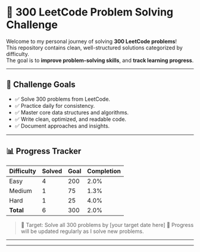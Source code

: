 # 🧠 300 LeetCode Problem Solving Challenge

Welcome to my personal journey of solving **300 LeetCode problems**!  
This repository contains clean, well-structured solutions categorized by difficulty.  
The goal is to **improve problem-solving skills**, and **track learning progress**.

---

## 🎯 Challenge Goals

- ✅ Solve 300 problems from LeetCode.
- ✅ Practice daily for consistency.
- ✅ Master core data structures and algorithms.
- ✅ Write clean, optimized, and readable code.
- ✅ Document approaches and insights.

---


## 📊 Progress Tracker
| Difficulty | Solved | Goal | Completion |
|------------|--------|------|------------|
| Easy       | 4      | 200  | 2.0%       |
| Medium     | 1      | 75   | 1.3%       |
| Hard       | 1      | 25   | 4.0%       |
| **Total**  | 6      | 300  | 2.0%       |

> 🧠 Target: Solve all 300 problems by [your target date here]
> 🎯 Progress will be updated regularly as I solve new problems.

---
---
